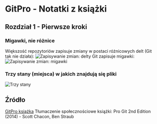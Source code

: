 # GitPro - Notatki z książki

## Rozdział 1 - Pierwsze kroki

### Migawki, nie różnice

Większość repozytoriów zapisuje zmiany w postaci różnicowych delt (Git tak nie działa):
![Zapisywanie zmian: delty](https://git-scm.com/book/en/v2/images/deltas.png)
Git zapisuje migawki:
![Zapisywanie zmian: migawki](https://git-scm.com/book/en/v2/images/snapshots.png)

### Trzy stany (miejsca) w jakich znajdują się pliki

![Trzy stany](https://git-scm.com/book/en/v2/images/areas.png)



## Źródło

[GitPro książka](https://git-scm.com/book/pl/v2)
Tłumaczenie społecznościowe książki: Pro Git 2nd Edition (2014) - Scott Chacon, Ben Straub

